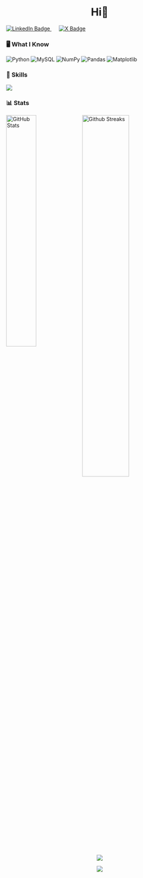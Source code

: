<!-- Your Name -->
<h1 align="center">Hi👋</h1>
<!-- Introduction -->
<!-- <h3 align="center">A developer from Bharat 🇮🇳</h3> -->
<!-- gif -->
<!-- <img align="right" alt="Coding" width="300" src="./tenor.gif"> -->

<!-- Socials -->


<div class="badge">
<a href="https://linkedin.com/in/kushrohit" target="_blank" style="margin-right: 10px;">
    <img src="https://img.shields.io/badge/LinkedIn-%230077B5.svg?logo=linkedin&logoColor=black" alt="LinkedIn Badge">
  </a>

  <a href="https://x.com/kushtwts" target="_blank" style="margin-left: 10px;">
    <img src="https://img.shields.io/badge/X-black.svg?logo=twitter&logoColor=white" alt="X Badge">
  </a>
</div>

<!-- Skills -->
### 🖥️ What I Know
![Python](https://img.shields.io/badge/python-3670A0?style=for-the-badge&logo=python&logoColor=ffdd54) 
![MySQL](https://img.shields.io/badge/mysql-%2300000f.svg?style=for-the-badge&logo=mysql&logoColor=white) 
![NumPy](https://img.shields.io/badge/numpy-%23013243.svg?style=for-the-badge&logo=numpy&logoColor=white) 
![Pandas](https://img.shields.io/badge/pandas-%23150458.svg?style=for-the-badge&logo=pandas&logoColor=white) 
![Matplotlib](https://img.shields.io/badge/Matplotlib-%23ffffff.svg?style=for-the-badge&logo=Matplotlib&logoColor=black)
<!-- Top Skill -->
### 💫 Skills
![](https://github-readme-stats.vercel.app/api/top-langs/?username=kusrohit&theme=radical&hide_border=true&include_all_commits=true&count_private=true&layout=compact)
<!-- GitHub Stats -->
### 📊 Stats
<p>
  <img align="left" src="https://github-readme-stats.vercel.app/api?username=kusrohit&theme=radical&hide_border=true&include_all_commits=true&count_private=false" alt="GitHub Stats" style="width: 40%; max-width: 400px;" />
  <img aligh="right" src="https://github-readme-streak-stats.herokuapp.com/?user=kusrohit&theme=radical&hide_border=true" alt="Github Streaks" style="width: 50%; max-width: 420px;" />
</p>

<!-- ### ✍️ Dev Quote
![](https://quotes-github-readme.vercel.app/api?type=horizontal&theme=radical&hide_border=false)
### 😂 Dev Meme
<img src='https://randommeme-five.vercel.app/' style="height: 400px;"/>
Refresh Page for New Meme -->
</br>

<!-- Visitor count -->
<p align="center">
  <img src="https://komarev.com/ghpvc/?username=kusrohit&style=for-the-badge&color=3670A0">
</p>
<!-- Footer -->
<p align="center">
  <img src="https://img.shields.io/badge/Made%20by-Rohit-blue?style=for-the-badge">
</p>

